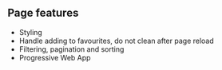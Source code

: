 ## Page features

- Styling
- Handle adding to favourites, do not clean after page reload
- Filtering, pagination and sorting
- Progressive Web App